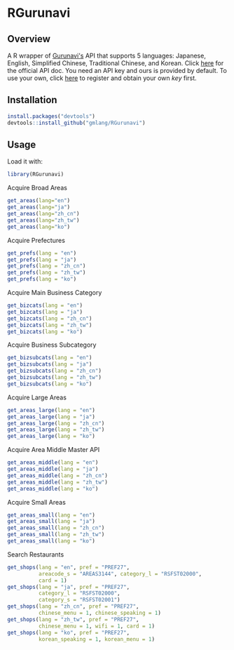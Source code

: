 RGurunavi
=========

Overview
--------

A R wrapper of [Gurunavi's](https://www.gnavi.co.jp) API that supports 5 languages: Japanese, English, Simplified Chinese, Traditional Chinese, and Korean. Click [here](http://api.gnavi.co.jp/api/index_e.html) for the official API doc. You need an API key and ours is provided by default. To use your own, click [here](https://ssl.gnavi.co.jp/api/regist/?p=input) to register and obtain your own *key* first.

Installation
------------

``` r
install.packages("devtools")
devtools::install_github("gmlang/RGurunavi")
```

Usage
-----

Load it with:

``` r
library(RGurunavi)
```

Acquire Broad Areas 
``` r
get_areas(lang="en")
get_areas(lang="ja")
get_areas(lang="zh_cn")
get_areas(lang="zh_tw")
get_areas(lang="ko")
```

Acquire Prefectures
``` r
get_prefs(lang = "en")
get_prefs(lang = "ja")
get_prefs(lang = "zh_cn")
get_prefs(lang = "zh_tw")
get_prefs(lang = "ko")
``` 

Acquire Main Business Category 
``` r
get_bizcats(lang = "en")
get_bizcats(lang = "ja")
get_bizcats(lang = "zh_cn")
get_bizcats(lang = "zh_tw")
get_bizcats(lang = "ko")
```

Acquire Business Subcategory
``` r
get_bizsubcats(lang = "en")
get_bizsubcats(lang = "ja")
get_bizsubcats(lang = "zh_cn")
get_bizsubcats(lang = "zh_tw")
get_bizsubcats(lang = "ko")
```

Acquire Large Areas 
``` r
get_areas_large(lang = "en")
get_areas_large(lang = "ja")
get_areas_large(lang = "zh_cn")
get_areas_large(lang = "zh_tw")
get_areas_large(lang = "ko")
```

Acquire Area Middle Master API
``` r
get_areas_middle(lang = "en")
get_areas_middle(lang = "ja")
get_areas_middle(lang = "zh_cn")
get_areas_middle(lang = "zh_tw")
get_areas_middle(lang = "ko")
```

Acquire Small Areas
``` r 
get_areas_small(lang = "en")
get_areas_small(lang = "ja")
get_areas_small(lang = "zh_cn")
get_areas_small(lang = "zh_tw")
get_areas_small(lang = "ko")
```

Search Restaurants
``` r 
get_shops(lang = "en", pref = "PREF27", 
		  areacode_s = "AREAS3144", category_l = "RSFST02000",
		  card = 1)
get_shops(lang = "ja", pref = "PREF27",
          category_l = "RSFST02000", 
          category_s = "RSFST02001")
get_shops(lang = "zh_cn", pref = "PREF27",
          chinese_menu = 1, chinese_speaking = 1)
get_shops(lang = "zh_tw", pref = "PREF27",
          chinese_menu = 1, wifi = 1, card = 1)
get_shops(lang = "ko", pref = "PREF27", 
		  korean_speaking = 1, korean_menu = 1)
```
